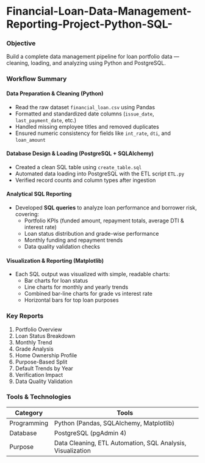 # Financial-Loan-Data-Management-Reporting-Project-Python-SQL-

### Objective
Build a complete data management pipeline for loan portfolio data — cleaning, loading, and analyzing using Python and PostgreSQL.

### Workflow Summary
#### Data Preparation & Cleaning (Python)
- Read the raw dataset `financial_loan.csv` using Pandas  
- Formatted and standardized date columns (`issue_date`, `last_payment_date`, etc.)  
- Handled missing employee titles and removed duplicates  
- Ensured numeric consistency for fields like `int_rate`, `dti`, and `loan_amount`

#### Database Design & Loading (PostgreSQL + SQLAlchemy)
- Created a clean SQL table using `create_table.sql`  
- Automated data loading into PostgreSQL with the ETL script `ETL.py`  
- Verified record counts and column types after ingestion

#### Analytical SQL Reporting
- Developed **SQL queries** to analyze loan performance and borrower risk, covering:
  - Portfolio KPIs (funded amount, repayment totals, average DTI & interest rate)
  - Loan status distribution and grade-wise performance  
  - Monthly funding and repayment trends  
  - Data quality validation checks

#### Visualization & Reporting (Matplotlib)
- Each SQL output was visualized with simple, readable charts:
  - Bar charts for loan status 
  - Line charts for monthly and yearly trends  
  - Combined bar-line charts for grade vs interest rate  
  - Horizontal bars for top loan purposes

### Key Reports
1. Portfolio Overview  
2. Loan Status Breakdown  
3. Monthly Trend  
4. Grade Analysis  
5. Home Ownership Profile  
6. Purpose-Based Split  
7. Default Trends by Year  
8. Verification Impact  
9. Data Quality Validation  

### Tools & Technologies
| Category | Tools |
|-----------|--------|
| Programming | Python (Pandas, SQLAlchemy, Matplotlib) |
| Database | PostgreSQL (pgAdmin 4) |
| Purpose | Data Cleaning, ETL Automation, SQL Analysis, Visualization | 



